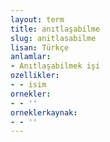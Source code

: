 ```yaml
---
layout: term
title: anıtlaşabilme
slug: anitlasabilme
lisan: Türkçe
anlamlar:
- Anıtlaşabilmek işi
ozellikler:
- - isim
ornekler:
- - ''
orneklerkaynak:
- - ''
---
```

